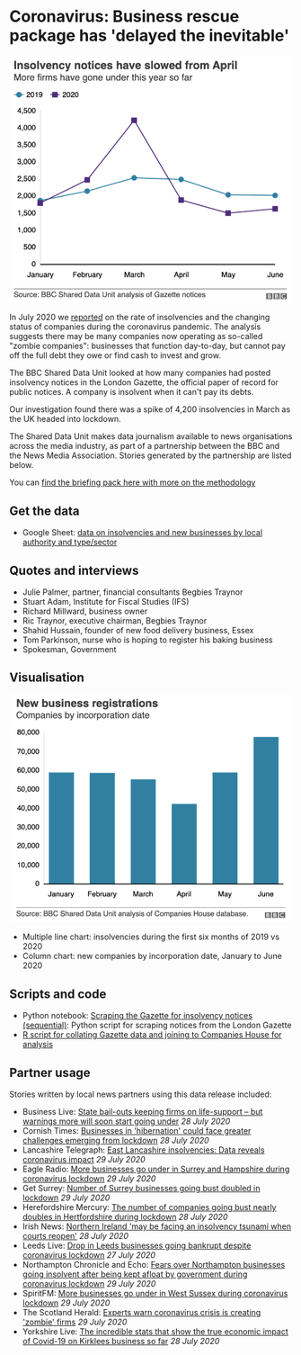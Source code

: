 # Coronavirus: Business rescue package has 'delayed the inevitable'

![](https://raw.githubusercontent.com/BBC-Data-Unit/insolvencies-coronavirus/master/Coronavirus-Business-rescue-package-has-delayed-the-inevitable-BBC-News.png)

In July 2020 we [reported](https://www.bbc.co.uk/news/uk-53417948) on the rate of insolvencies and the changing status of companies during the coronavirus pandemic. The analysis suggests there may be many companies now operating as so-called "zombie companies": businesses that function day-to-day, but cannot pay off the full debt they owe or find cash to invest and grow.

The BBC Shared Data Unit looked at how many companies had posted insolvency notices in the London Gazette, the official paper of record for public notices. A company is insolvent when it can't pay its debts.

Our investigation found there was a spike of 4,200 insolvencies in March as the UK headed into lockdown.

The Shared Data Unit makes data journalism available to news organisations across the media industry, as part of a partnership between the BBC and the News Media Association. Stories generated by the partnership are listed below.

You can [find the briefing pack here with more on the methodology](https://docs.google.com/document/d/1toIXsxn0zMYHzY3YX8-ij4emWR2Wl1lPDIczij_JCcw/edit)

## Get the data

* Google Sheet: [data on insolvencies and new businesses by local authority and type/sector](https://drive.google.com/file/d/1noWJbIBbj1Ky5dniTGsJV5SZBz3vmaPJ/view)

## Quotes and interviews

* Julie Palmer, partner, financial consultants Begbies Traynor
* Stuart Adam, Institute for Fiscal Studies (IFS)
* Richard Millward, business owner
* Ric Traynor, executive chairman, Begbies Traynor
* Shahid Hussain, founder of new food delivery business, Essex
* Tom Parkinson, nurse who is hoping to register his baking business 
* Spokesman, Government

## Visualisation

![](https://raw.githubusercontent.com/BBC-Data-Unit/insolvencies-coronavirus/master/Coronavirus-Business-rescue-package-has-delayed-the-inevitable-BBC-News%20(1).png)

* Multiple line chart: insolvencies during the first six months of 2019 vs 2020
* Column chart: new companies by incorporation date, January to June 2020

## Scripts and code

* Python notebook: [Scraping the Gazette for insolvency notices (sequential)](https://github.com/BBC-Data-Unit/insolvencies-coronavirus/blob/master/insolvencyscraper_gazetteSEQ.ipynb): Python script for scraping notices from the London Gazette
* [R script for collating Gazette data and joining to Companies House for analysis](insolvency_master_clean.Rmd)


## Partner usage

Stories written by local news partners using this data release included:

* Business Live: [State bail-outs keeping firms on life-support – but warnings more will soon start going under](https://www.business-live.co.uk/enterprise/small-and-medium-enterprises/state-bail-outs-keeping-firms-18667883) *28 July 2020*
* Cornish Times: [Businesses in 'hibernation' could face greater challenges emerging from lockdown](http://www.cornish-times.co.uk/article.cfm?id=127523&headline=Businesses%20in%20%27hibernation%27%20could%20face%20greater%20challenges%20emerging%20from%20lockdown&sectionIs=news&searchyear=2020) *28 July 2020*
* Lancashire Telegraph: [East Lancashire insolvencies: Data reveals coronavirus impact](https://www.lancashiretelegraph.co.uk/news/18613613.east-lancashire-insolvencies-data-reveals-coronavirus-impact/) *29 July 2020*
* Eagle Radio: [More businesses go under in Surrey and Hampshire during coronavirus lockdown](https://www.eagleradio.co.uk/news/local-news/3151206/more-businesses-go-under-in-surrey-and-hampshire-during-coronavirus-lockdown/) *29 July 2020*
* Get Surrey: [Number of Surrey businesses going bust doubled in lockdown](https://www.getsurrey.co.uk/news/surrey-news/number-surrey-businesses-going-bust-18678941)  *29 July 2020*
* Herefordshire Mercury: [The number of companies going bust nearly doubles in Hertfordshire during lockdown](https://www.hertfordshiremercury.co.uk/news/hertfordshire-news/number-companies-going-bust-nearly-4367609) *28 July 2020*
* Irish News: [Northern Ireland 'may be facing an insolvency tsunami when courts reopen'](http://www.irishnews.com/business/2020/07/25/news/northern-ireland-may-be-facing-an-insolvency-tsunami-when-courts-reopen--2015512/?param=ds441rif44T) *28 July 2020*
* Leeds Live: [Drop in Leeds businesses going bankrupt despite coronavirus lockdown](https://www.leeds-live.co.uk/news/leeds-news/drop-leeds-businesses-going-bankrupt-18667366) *27 July 2020*
* Northampton Chronicle and Echo: [Fears over Northampton businesses going insolvent after being kept afloat by government during coronavirus lockdown](https://www.northamptonchron.co.uk/business/fears-over-northampton-businesses-going-insolvent-after-being-kept-afloat-government-during-coronavirus-lockdown-2926700) *29 July 2020*
* SpiritFM: [More businesses go under in West Sussex during coronavirus lockdown](https://www.spiritfm.net/news/sussex-news/3151746/more-businesses-go-under-in-west-sussex-during-coronavirus-lockdown/) *29 July 2020*
* The Scotland Herald: [Experts warn coronavirus crisis is creating 'zombie' firms](https://www.heraldscotland.com/business_hq/18613732.fall-insolvencies-amid-virus-crisis-masks-problem-zombie-companies/) *29 July 2020*
* Yorkshire Live: [The incredible stats that show the true economic impact of Covid-19 on Kirklees business so far](https://www.examinerlive.co.uk/news/west-yorkshire-news/incredible-stats-show-true-economic-18663688) *28 July 2020*

